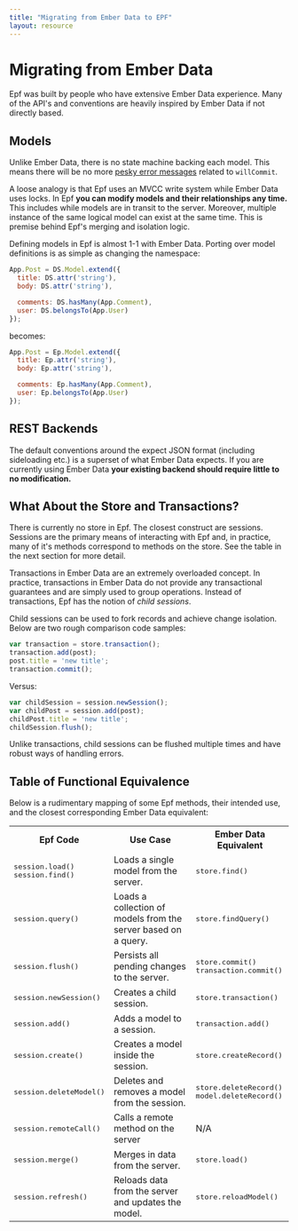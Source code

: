 ```yaml
---
title: "Migrating from Ember Data to EPF"
layout: resource
---
```


# Migrating from Ember Data

Epf was built by people who have extensive Ember Data experience. Many of the API's and conventions are heavily inspired by Ember Data if not directly based.

## Models

Unlike Ember Data, there is no state machine backing each model. This means there will be no more [pesky error messages](https://github.com/emberjs/data/issues/1024) related to `willCommit`.

A loose analogy is that Epf uses an MVCC write system while Ember Data uses locks. In Epf **you can modify models and their relationships any time.** This includes while models are in transit to the server. Moreover, multiple instance of the same logical model can exist at the same time. This is premise behind Epf's merging and isolation logic.

Defining models in Epf is almost 1-1 with Ember Data. Porting over model definitions is as simple as changing the namespace:

```javascript
App.Post = DS.Model.extend({
  title: DS.attr('string'),
  body: DS.attr('string'),

  comments: DS.hasMany(App.Comment),
  user: DS.belongsTo(App.User)
});
```

becomes:

```javascript
App.Post = Ep.Model.extend({
  title: Ep.attr('string'),
  body: Ep.attr('string'),

  comments: Ep.hasMany(App.Comment),
  user: Ep.belongsTo(App.User)
});
```

## REST Backends

The default conventions around the expect JSON format (including sideloading etc.) is a superset of what Ember Data expects. If you are currently using Ember Data **your existing backend should require little to no modification.**

## What About the Store and Transactions?

There is currently no store in Epf. The closest construct are sessions. Sessions are the primary means of interacting with Epf and, in practice, many of it's methods correspond to methods on the store. See the table in the next section for more detail.

Transactions in Ember Data are an extremely overloaded concept. In practice, transactions in Ember Data do not provide any transactional guarantees and are simply used to group operations. Instead of transactions, Epf has the notion of *child sessions*.

Child sessions can be used to fork records and achieve change isolation. Below are two rough comparison code samples:

```javascript
var transaction = store.transaction();
transaction.add(post);
post.title = 'new title';
transaction.commit();
```

Versus:

```javascript
var childSession = session.newSession();
var childPost = session.add(post);
childPost.title = 'new title';
childSession.flush();
```

Unlike transactions, child sessions can be flushed multiple times and have robust ways of handling errors.

## Table of Functional Equivalence

Below is a rudimentary mapping of some Epf methods, their intended use, and the closest corresponding Ember Data equivalent:


<table class="mappings">
<tr>
<th>Epf Code</th>
<th>Use Case</th>
<th>Ember Data Equivalent</th>
</tr>


<tr>
<td><pre>session.load()
session.find()</pre></td>
<td>Loads a single model from the server.</td>
<td><pre>store.find()</pre></td>
</tr>


<tr>
<td><pre>session.query()</pre></td>
<td>Loads a collection of models from the server based on a query.</td>
<td><pre>store.findQuery()</pre></td>
</tr>


<tr>
<td><pre>session.flush()</pre></td>
<td>Persists all pending changes to the server.</td>
<td><pre>store.commit()
transaction.commit()</pre></td>
</tr>


<tr>
<td><pre>session.newSession()</pre></td>
<td>Creates a child session.</td>
<td><pre>store.transaction()</pre></td>
</tr>


<tr>
<td><pre>session.add()</pre></td>
<td>Adds a model to a session.</td>
<td><pre>transaction.add()</pre></td>
</tr>


<tr>
<td><pre>session.create()</pre></td>
<td>Creates a model inside the session.</td>
<td><pre>store.createRecord()</pre></td>
</tr>


<tr>
<td><pre>session.deleteModel()</pre></td>
<td>Deletes and removes a model from the session.</td>
<td><pre>store.deleteRecord()
model.deleteRecord()</pre></td>
</tr>


<tr>
<td><pre>session.remoteCall()</pre></td>
<td>Calls a remote method on the server</td>
<td>N/A</td>
</tr>


<tr>
<td><pre>session.merge()</pre></td>
<td>Merges in data from the server.</td>
<td><pre>store.load()</pre></td>
</tr>


<tr>
<td><pre>session.refresh()</pre></td>
<td>Reloads data from the server and updates the model.</td>
<td><pre>store.reloadModel()</pre></td>
</tr>




</table>